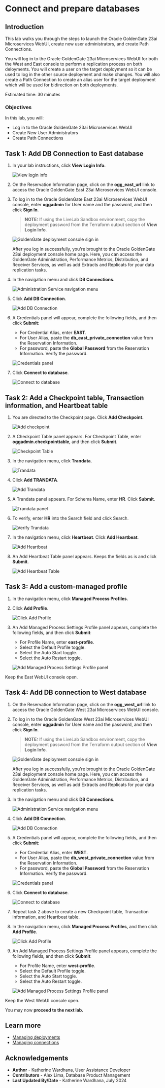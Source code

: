 # Connect and prepare databases
## Introduction

This lab walks you through the steps to launch the Oracle GoldenGate 23ai Microservices WebUI, create new user administrators, and create Path Connections.

You will log in to the Oracle GoldenGate 23ai Microservices WebUI for both the West and East console to perform a replication process on both deloyments. You will create a user on the target deployment so it can be used to log in the other source deployment and make changes. You will also create a Path Connection to create an alias user for the target deployment which will be used for bidirection on both deployments. 

Estimated time: 30 minutes

### Objectives

In this lab, you will:
* Log in to the Oracle GoldenGate 23ai Microservices WebUI
* Create New User Administrators
* Create Path Connections

## Task 1: Add DB Connection to East database

1. In your lab instructions, click **View Login Info**.

    ![View login info ](./images/01-01-view-login-info.png " ")

2. On the Reservation Information page, click on the **ogg\_east\_url** link to access the Oracle GoldenGate East 23ai Microservices WebUI console.

3.  To log in to the Oracle GoldenGate East 23ai Microservices WebUI console, enter **oggadmin** for User name and the password, and then click **Sign In**. 

    > **NOTE:** If using the LiveLab Sandbox environment, copy the deployment password from the Terraform output section of **View Login Info**.

    ![GoldenGate deployment console sign in](./images/01-03-console-login.png " ")

    After you log in successfully, you're brought to the Oracle GoldenGate 23ai deployment console home page. Here, you can access the GoldenGate Administration, Performance Metrics, Distribution, and Receiver Services, as well as add Extracts and Replicats for your data replication tasks.

4. In the navigation menu and click **DB Connections**.

    ![Administration Service navigation menu](./images/01-04-add-db-connec.png " ")

5. Click **Add DB Connection**.

    ![Add DB Connection](./images/01-05-add-db-connec.png " ")

6. A Credentials panel will appear, complete the following fields, and then click **Submit**:
    * For Credential Alias, enter **EAST**.
    * For User Alias, paste the **db\_east\_private\_connection** value from the Reservation Information. 
    * For password, paste the **Global Password** from the Reservation Information. Verify the password. 

    ![Credentials panel](./images/01-06-credentials.png " ")

7. Click **Connect to database**.

    ![Connect to database](./images/01-07-connect-to-db.png " ")

## Task 2: Add a Checkpoint table, Transaction information, and Heartbeat table

1. You are directed to the Checkpoint page. Click **Add Checkpoint**.

    ![Add checkpoint](./images/02-01-add-checkpoint.png " ")

2. A Checkpoint Table panel appears. For Checkpoint Table, enter **oggadmin.checkpointtable**, and then click **Submit**.

    ![Checkpoint Table](./images/02-02-checkpoint-table.png " ")

3. In the navigation menu, click **Trandata**.

    ![Trandata](./images/02-03-trandata.png " ")

4. Click **Add TRANDATA**.

    ![Add Trandata](./images/02-04-add-trandata.png " ")

5. A Trandata panel appears. For Schema Name, enter **HR**. Click **Submit**.

    ![Trandata panel](./images/02-05-trandata.png " ")

6. To verify, enter **HR** into the Search field and click Search.

    ![Verify Trandata](./images/02-06-verify-trandata.png " ")

7. In the navigation menu, click **Heartbeat**. Click **Add Heartbeat**.

    ![Add Heartbeat](./images/02-07-add-heartbeat.png " ")

8. An Add Heartbeat Table panel appears. Keeps the fields as is and click **Submit**.

    ![Add Heartbeat Table](./images/02-08-add-heartbeat-table.png " ")

## Task 3: Add a custom-managed profile

1. In the navigation menu, click **Managed Process Profiles**.

2. Click **Add Profile**.

    ![Click Add Profile](./images/03-02-add-profile.png " ")

3. An Add Managed Process Settings Profile panel appears, complete the following fields, and then click **Submit**: 
    * For Profile Name, enter **east-profile**.
    * Select the Default Profile toggle.
    * Select the Auto Start toggle.
    * Select the Auto Restart toggle.

    ![Add Managed Process Settings Profile panel](./images/03-03-add-profile-panel.png " ")

Keep the East WebUI console open.

## Task 4: Add DB connection to West database

1. On the Reservation Information page, click on the **ogg\_west\_url** link to access the Oracle GoldenGate West 23ai Microservices WebUI console.

2. To log in to the Oracle GoldenGate West 23ai Microservices WebUI console, enter **oggadmin** for User name and the password, and then click **Sign In**. 

    > **NOTE:** If using the LiveLab Sandbox environment, copy the deployment password from the Terraform output section of **View Login Info**.

    ![GoldenGate deployment console sign in](./images/01-03-console-login.png " ")

    After you log in successfully, you're brought to the Oracle GoldenGate 23ai deployment console home page. Here, you can access the GoldenGate Administration, Performance Metrics, Distribution, and Receiver Services, as well as add Extracts and Replicats for your data replication tasks.

3. In the navigation menu and click **DB Connections**.

    ![Administration Service navigation menu](./images/04-03-nav-config.png " ")

4. Click **Add DB Connection**.

    ![Add DB Connection](./images/04-04-add-db-connec.png " ")

5. A Credentials panel will appear, complete the following fields, and then click **Submit**:
    * For Credential Alias, enter **WEST**.
    * For User Alias, paste the **db\_west\_private\_connection** value from the Reservation Information. 
    * For password, paste the **Global Password** from the Reservation Information. Verify the password. 

    ![Credentials panel](./images/04-05-credentials.png " ")

6. Click **Connect to database**.

    ![Connect to database](./images/04-06-connect-to-db.png " ")

7. Repeat task 2 above to create a new Checkpoint table, Transaction information, and Heartbeat table. 

8. In the navigation menu, click **Managed Process Profiles**, and then click **Add Profile**.

    ![Click Add Profile](./images/04-08-add-profile.png " ")

9. An Add Managed Process Settings Profile panel appears, complete the following fields, and then click **Submit**: 
    * For Profile Name, enter **west-profile**.
    * Select the Default Profile toggle.
    * Select the Auto Start toggle.
    * Select the Auto Restart toggle.

    ![Add Managed Process Settings Profile panel](./images/04-09-add-profile-panel.png " ")

Keep the West WebUI console open.

You may now **proceed to the next lab.**

## Learn more

* [Managing deployments](https://docs.oracle.com/en/cloud/paas/goldengate-service/ebbpf/index.html)
* [Managing connections](https://docs.oracle.com/en/cloud/paas/goldengate-service/mcjzr/index.html)

## Acknowledgements
* **Author** - Katherine Wardhana, User Assistance Developer
* **Contributors** -  Alex Lima, Database Product Management
* **Last Updated By/Date** - Katherine Wardhana, July 2024